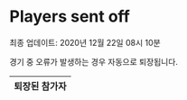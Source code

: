 # Players sent off
최종 업데이트: 2020년 12월 22일 08시 10분


경기 중 오류가 발생하는 경우 자동으로 퇴장됩니다.


| 퇴장된 참가자 |
|:---:|